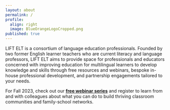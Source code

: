 ```yaml
---
layout: about
permalink: /
profile:
  align: right
  image: BlueOrangeLogoCropped.png
published: true
---
```


LIFT ELT is a consortium of language education professionals. Founded by two former English learner teachers who are current literacy and language professors, LIFT ELT aims to provide space for professionals and educators concerned with improving education for multilingual learners to develop knowledge and skills through free resources and webinars, bespoke in-house professional development, and partnership engagements tailored to your needs.

For Fall 2023, check out our [**free webinar series**](/webinars/fall2023webinars/) and register to learn from and with colleagues about what you can do to build thriving classroom communities and family-school networks.

